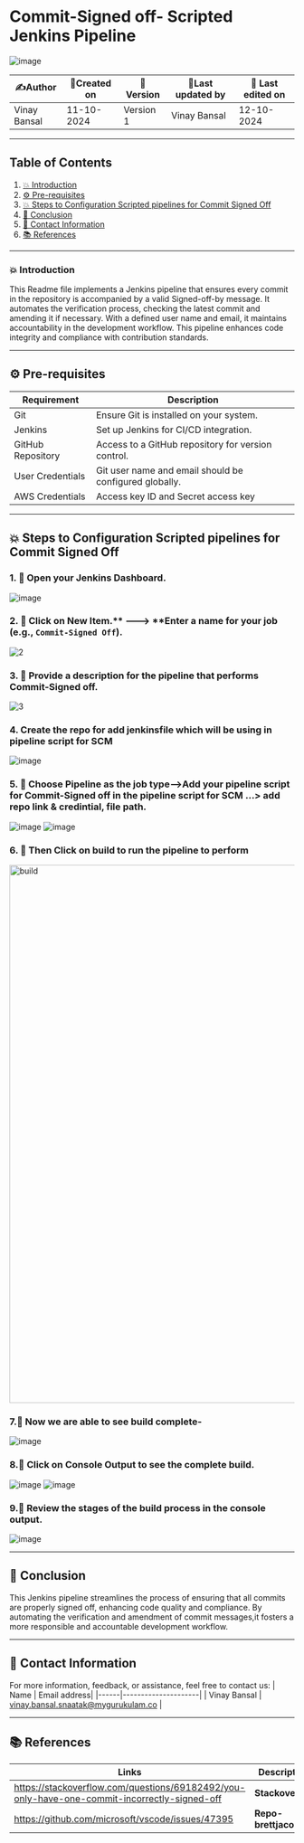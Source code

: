 # Commit-Signed off- Scripted Jenkins Pipeline  
![image](https://github.com/user-attachments/assets/80a75bdc-d164-43de-946b-e0bed04067c6)


| ✍️Author      | 📅Created on  |📌 Version    | 📝Last updated by |📅 Last edited on |
|-------------|-------------|------------|-----------------|----------------|
| Vinay Bansal| 11-10-2024  | Version 1  | Vinay Bansal    | 12-10-2024     |

---
## Table of Contents
1. [💥 Introduction](#-introduction)
2. [⚙️ Pre-requisites](#-pre-requisites)
3. [💥 Steps to Configuration Scripted pipelines for Commit Signed Off](#-steps-to-conguration-scripted-pipelines-for-commit-signed-off)
4. [📛 Conclusion](#-conclusion)
5. [📧 Contact Information](#-contact-information)
6. [📚 References](#-references)

---
### 💥 Introduction
This Readme file implements a Jenkins pipeline that ensures every commit in the repository is accompanied by a valid Signed-off-by message. It automates the verification process, checking the latest commit and amending it if necessary. With a defined user name and email,
it maintains accountability in the development workflow. This pipeline enhances code integrity and compliance with contribution standards.

---

## ⚙️ Pre-requisites

| Requirement          | Description                                               |
|---------------------|-----------------------------------------------------------|
| Git                 | Ensure Git is installed on your system.                  |
| Jenkins             | Set up Jenkins for CI/CD integration.                     |
| GitHub Repository    | Access to a GitHub repository for version control.        |
| User Credentials    | Git user name and email should be configured globally.    |
|AWS Credentials |Access key ID and Secret access key|


---

## 💥 Steps to Configuration Scripted pipelines for Commit Signed Off

### 1. 🚀 Open your Jenkins Dashboard.
![image](https://github.com/user-attachments/assets/8388e339-d07b-4acd-9e65-c52935634788)


### 2. 🚀 Click on **New Item**.** ---> **Enter a name for your job (e.g., `Commit-Signed Off`).
![2](https://github.com/user-attachments/assets/f84d7dd1-d975-4f15-b782-40e1745dc640)

### 3. 🚀 Provide a description for the pipeline that performs Commit-Signed off.
![3](https://github.com/user-attachments/assets/5694abe0-8dbc-4902-b7ec-c7c424d29158)


### 4. Create the repo for add jenkinsfile which will be using in pipeline script for SCM
![image](https://github.com/user-attachments/assets/23437c66-e475-417b-99b3-52463dff66ff)



### 5. 🚀 Choose Pipeline as the job type-->Add your pipeline script for Commit-Signed off in the pipeline script for SCM ...> add repo link & credintial, file path.
![image](https://github.com/user-attachments/assets/a0255aaa-9d71-4871-ba34-3969dad5dd5a)
![image](https://github.com/user-attachments/assets/7421ad27-7690-4bc6-b3f8-03e1747fef05)


### 6. 🚀 Then Click on build to run the pipeline to perform
<img width="952" alt="build" src="https://github.com/user-attachments/assets/8e0b140e-3cb9-4b40-babd-75fb6963a653">

### 7.🚀 Now we are able to see build complete-
![image](https://github.com/user-attachments/assets/bbad46f7-4bcb-4f80-8ff0-129cfd7cfeb5)


### 8.🚀 Click on Console Output to see the complete build.
![image](https://github.com/user-attachments/assets/fe73aea4-7697-4098-aa01-f5ff8f779572)
![image](https://github.com/user-attachments/assets/c60289ad-7481-41e8-b09f-f45de86c68e3)

### 9.🚀 Review the stages of the build process in the console output.
![image](https://github.com/user-attachments/assets/aee537c3-7b1c-42b2-a9fd-3002bc18b89f)


---

## 📛 Conclusion
This Jenkins pipeline streamlines the process of ensuring that all commits are properly signed off, enhancing code quality and compliance. 
By automating the verification and amendment of commit messages,it fosters a more responsible and accountable development workflow.

---

##  📧 Contact Information
For more information, feedback, or assistance, feel free to contact us:
| Name | Email address|
|------|---------------------|
| Vinay Bansal | vinay.bansal.snaatak@mygurukulam.co |

---
## 📚 References
| Links                                             | Descriptions                                                    |
|---------------------------------------------------|-----------------------------------------------------------------|
|https://stackoverflow.com/questions/69182492/you-only-have-one-commit-incorrectly-signed-off| **Stackoverflow** |
|https://github.com/microsoft/vscode/issues/47395| **Repo-brettjacobson** |
